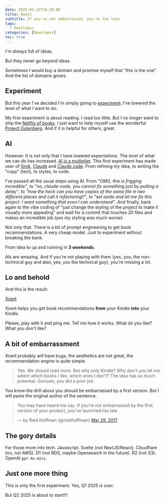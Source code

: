 ```yaml
---
date: 2025-03-22T10:30:00
title: Xowit
subtitle: If you're not embarrassed, you're too late
tags:
  - Developer
categories: [Developer]
toc: true
---
```


I'm always full of ideas.

But they never go beyond ideas.

Sometimes I would buy a domain and promise myself that "this is the one". And the list of domains grows.

## Experiment

But this year I've decided I'm simply going to [experiment](https://www.goodreads.com/review/show/7424432804). I've lowered the level of what I want to do.

My first experiment is about reading. I read too little. But I no longer want to ship the [Netflix of books](https://gonzalo.f-v.es/blog/2015-12-12-the-netflix-of-books/). I just want to help myself use the wonderful [Project Gutenberg](https://www.gutenberg.org/). And if it is helpful for others, great.

## AI

However. It is not only that I have lowered expectations. The level of what we can do has increased. [AI is a multiplier](https://www.goodreads.com/review/show/7424479812). This first experiment has made user of [Grok](https://x.com/i/grok), [Claude](https://claude.ai/) and [Claude code](https://docs.anthropic.com/en/docs/agents-and-tools/claude-code/overview). From refining my idea, to writing the "copy" (text), to styles, to code.

I've passed all the usual steps using AI. From *"OMG, this is frigging incredible"*, to *"no, claude-code, you cannot fix something just by putting a delay"*, to *"how the heck can you have copies of the same file in two different places and call it refactoring!!"*, to *"set aside and let me fix this project. I want something that even I can understand"*. And finally, back again to the vibe coding of "just change the styling of the project to make it visually more appealing" and wait for a commit that touches 20 files and makes an incredible job (yes my styling was much worse).

Not only that. There is a bit of prompt engineering to get book recommendations. A very cheap model. Just to experiment without breaking the bank.

From idea to up and running in **3 weekends**.

AIs are amazing. And if you're not playing with them (yes, you, the non-technical guy and also, yes, you the technical guy), you're missing a lot.

## Lo and behold

And this is the result:

[Xowit](https://xowit.com)

Xowit helps you get book recommendations **from** your Kindle **into** your Kindle.

Please, play with it and ping me. Tell me how it works. What do you like? What you don't like?

## A bit of embarrassment

Xowit probably will have bugs, the aesthetics are not great, the recommendation engine is quite simple.


<blockquote><p lang="en" dir="ltr">Yes. We should read more. But why only Kindle? Why don't you let me select which books I like, which ones I don't? The idea has so much potential. Gonzalo, you did a poor job.</p></blockquote>

You know the drill about you should be embarrassed by a first version. But I will paste the original author of the sentence.

<blockquote class="twitter-tweet"><p lang="en" dir="ltr">You may have heard me say: If you're not embarrassed by the first version of your product, you've launched too late</p>&mdash; by Reid Hoffman (@reidhoffman) <a href="https://x.com/reidhoffman/status/847142924240379904?lang=en">Mar 29, 2017</a></blockquote>
<script async src="https://platform.twitter.com/widgets.js" charset="utf-8"></script>

## The gory details

For those more into tech. Javascript. Svelte (not NextJS/React). Cloudflare (no, not AWS). D1 (not RDS, maybe Opensearch in the future). R2 (not S3). OpenAI `gpt-4o-mini`.

## Just one more thing

This is only the first experiment. Yes, Q1 2025 is over.

But Q2 2025 is about to start!!!
